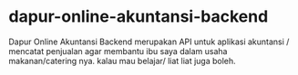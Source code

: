 # dapur-online-akuntansi-backend
Dapur Online Akuntansi Backend merupakan API untuk aplikasi akuntansi / mencatat penjualan agar membantu ibu saya dalam usaha makanan/catering nya. kalau mau belajar/ liat liat juga boleh.
